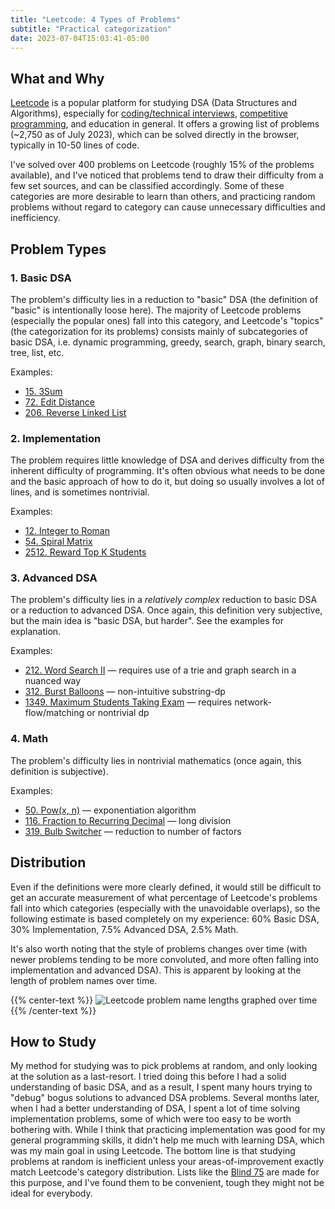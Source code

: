 ```yaml
---
title: "Leetcode: 4 Types of Problems"
subtitle: "Practical categorization"
date: 2023-07-04T15:03:41-05:00
---
```


## What and Why

[Leetcode](https://leetcode.com/) is a popular platform for studying DSA (Data Structures and Algorithms), especially for [coding/technical interviews](https://en.wikipedia.org/wiki/Coding_interview), [competitive programming](https://en.wikipedia.org/wiki/Competitive_programming), and education in general. It offers a growing list of problems (~2,750 as of July 2023), which can be solved directly in the browser, typically in 10-50 lines of code.

I've solved over 400 problems on Leetcode (roughly 15% of the problems available), and I've noticed that problems tend to draw their difficulty from a few set sources, and can be classified accordingly. Some of these categories are more desirable to learn than others, and practicing random problems without regard to category can cause unnecessary difficulties and inefficiency.

## Problem Types

### 1. Basic DSA
The problem's difficulty lies in a reduction to "basic" DSA (the definition of "basic" is intentionally loose here). The majority of Leetcode problems (especially the popular ones) fall into this category, and Leetcode's "topics" (the categorization for its problems) consists mainly of subcategories of basic DSA, i.e. dynamic programming, greedy, search, graph, binary search, tree, list, etc.

Examples:
- [15. 3Sum](https://leetcode.com/problems/3sum/)
- [72. Edit Distance](https://leetcode.com/problems/edit-distance/)
- [206. Reverse Linked List](https://leetcode.com/problems/reverse-linked-list/)


### 2. Implementation
The problem requires little knowledge of DSA and derives difficulty from the inherent difficulty of programming. It's often obvious what needs to be done and the basic approach of how to do it, but doing so usually involves a lot of lines, and is sometimes nontrivial.

Examples:
- [12. Integer to Roman](https://leetcode.com/problems/integer-to-roman/)
- [54. Spiral Matrix](https://leetcode.com/problems/spiral-matrix/)
- [2512. Reward Top K Students](https://leetcode.com/problems/reward-top-k-students/)

### 3. Advanced DSA
The problem's difficulty lies in a *relatively complex* reduction to basic DSA or a reduction to advanced DSA. Once again, this definition very subjective, but the main idea is "basic DSA, but harder". See the examples for explanation.

Examples:
- [212. Word Search II](https://leetcode.com/problems/word-search-ii/) &mdash; requires use of a trie and graph search in a nuanced way
- [312. Burst Balloons](https://leetcode.com/problems/burst-balloons/) &mdash; non-intuitive substring-dp
- [1349. Maximum Students Taking Exam](https://leetcode.com/problems/maximum-students-taking-exam/) &mdash; requires network-flow/matching or nontrivial dp

### 4. Math
The problem's difficulty lies in nontrivial mathematics (once again, this definition is subjective).

Examples:
- [50. Pow(x, n)](https://leetcode.com/problems/powx-n/) &mdash; exponentiation algorithm
- [116. Fraction to Recurring Decimal](https://leetcode.com/problems/fraction-to-recurring-decimal/) &mdash; long division
- [319. Bulb Switcher](https://leetcode.com/problems/bulb-switcher/) &mdash; reduction to number of factors

## Distribution

Even if the definitions were more clearly defined, it would still be difficult to get an accurate measurement of what percentage of Leetcode's problems fall into which categories (especially with the unavoidable overlaps), so the following estimate is based completely on my experience: 60% Basic DSA, 30% Implementation, 7.5% Advanced DSA, 2.5% Math.

It's also worth noting that the style of problems changes over time (with newer problems tending to be more convoluted, and more often falling into implementation and advanced DSA). This is apparent by looking at the length of problem names over time.

{{% center-text %}}
<img src="/images/lc-graph.jpg" alt="Leetcode problem name lengths graphed over time"/>
{{% /center-text %}}

## How to Study

My method for studying was to pick problems at random, and only looking at the solution as a last-resort. I tried doing this before I had a solid understanding of basic DSA, and as a result, I spent many hours trying to "debug" bogus solutions to advanced DSA problems. Several months later, when I had a better understanding of DSA, I spent a lot of time solving implementation problems, some of which were too easy to be worth bothering with. While I think that practicing implementation was good for my general programming skills, it didn't help me much with learning DSA, which was my main goal in using Leetcode. The bottom line is that studying problems at random is inefficient unless your areas-of-improvement exactly match Leetcode's category distribution. Lists like the [Blind 75](https://leetcode.com/list/oizxjoit/) are made for this purpose, and I've found them to be convenient, tough they might not be ideal for everybody.
